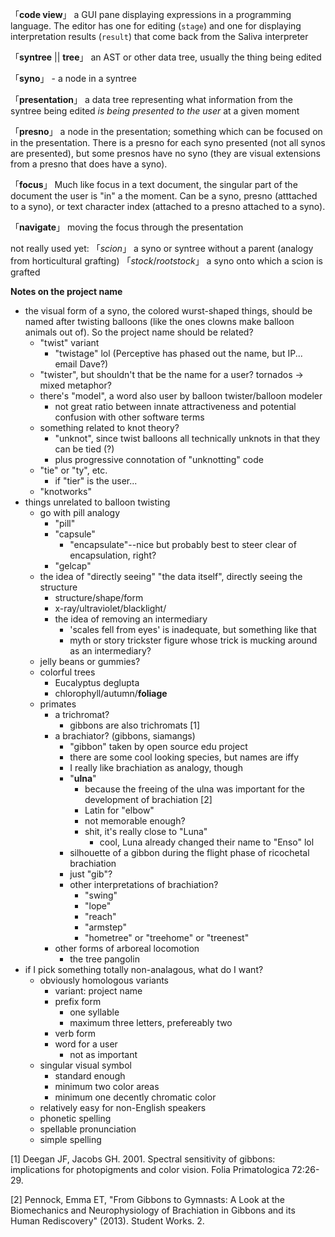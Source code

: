 「**code view**」 a GUI pane displaying expressions in a programming language. The editor has one for editing (`stage`) and one for displaying interpretation results (`result`) that come back from the Saliva interpreter

「**syntree** || **tree**」 an AST or other data tree, usually the thing being edited

「**syno**」 - a node in a syntree

「**presentation**」 a data tree representing what information from the syntree being edited *is being presented to the user* at a given moment

「**presno**」 a node in the presentation; something which can be focused on in the presentation. There is a presno for each syno presented (not all synos are presented), but some presnos have no syno (they are visual extensions from a presno that does have a syno).

「**focus**」 Much like focus in a text document, the singular part of the document the user is "in" a the moment. Can be a syno, presno (atttached to a syno), or text character index (attached to a presno attached to a syno).

「**navigate**」 moving the focus through the presentation

not really used yet:
「*scion*」 a syno or syntree without a parent (analogy from horticultural grafting)
「*stock*/*rootstock*」 a syno onto which a scion is grafted

**Notes on the project name**
  * the visual form of a syno, the colored wurst-shaped things, should be named after twisting balloons (like the ones clowns make balloon animals out of). So the project name should be related?
    * "twist" variant
      * "twistage" lol (Perceptive has phased out the name, but IP... email Dave?)
    * "twister", but shouldn't that be the name for a user? tornados -> mixed metaphor?
    * there's "model", a word also user by balloon twister/balloon modeler
      * not great ratio between innate attractiveness and potential confusion with other software terms
    * something related to knot theory?
      * "unknot", since twist balloons all technically unknots in that they can be tied (?)
      * plus progressive connotation of "unknotting" code
    * "tie" or "ty", etc.
      * if "tier" is the user...
    * "knotworks"
  * things unrelated to balloon twisting
    * go with pill analogy
      * "pill"
      * "capsule"
        * "encapsulate"--nice but probably best to steer clear of encapsulation, right?
      * "gelcap"
    * the idea of "directly seeing" "the data itself", directly seeing the structure
      * structure/shape/form
      * x-ray/ultraviolet/blacklight/
      * the idea of removing an intermediary
        * 'scales fell from eyes' is inadequate, but something like that
        * myth or story trickster figure whose trick is mucking around as an intermediary?
    * jelly beans or gummies?
    * colorful trees
      * Eucalyptus deglupta
      * chlorophyll/autumn/**foliage**
    * primates
      * a trichromat?
        * gibbons are also trichromats [1]
      * a brachiator? (gibbons, siamangs)
        * "gibbon" taken by open source edu project
        * there are some cool looking species, but names are iffy
        * I really like brachiation as analogy, though
        * "**ulna**"
          * because the freeing of the ulna was important for the development of brachiation [2]
          * Latin for "elbow"
          * not memorable enough?
          * shit, it's really close to "Luna"
            * cool, Luna already changed their name to "Enso" lol
        * silhouette of a gibbon during the flight phase of ricochetal brachiation
        * just "gib"?
        * other interpretations of brachiation?
          * "swing"
          * "lope"
          * "reach"
          * "armstep"
          * "hometree" or "treehome" or "treenest"
      * other forms of arboreal locomotion
        * the tree pangolin
  * if I pick something totally non-analagous, what do I want?
    * obviously homologous variants
      * variant: project name
      * prefix form
        * one syllable
        * maximum three letters, prefereably two
      * verb form
      * word for a user
        * not as important
    * singular visual symbol
      * standard enough
      * minimum two color areas
      * minimum one decently chromatic color
    * relatively easy for non-English speakers
    * phonetic spelling
    * spellable pronunciation
    * simple spelling

[1] Deegan JF, Jacobs GH. 2001. Spectral sensitivity of gibbons: implications for photopigments and color vision. Folia Primatologica 72:26-29.

[2] Pennock, Emma ET, "From Gibbons to Gymnasts: A Look at the Biomechanics and Neurophysiology of Brachiation in Gibbons and its Human Rediscovery" (2013). Student Works. 2.
